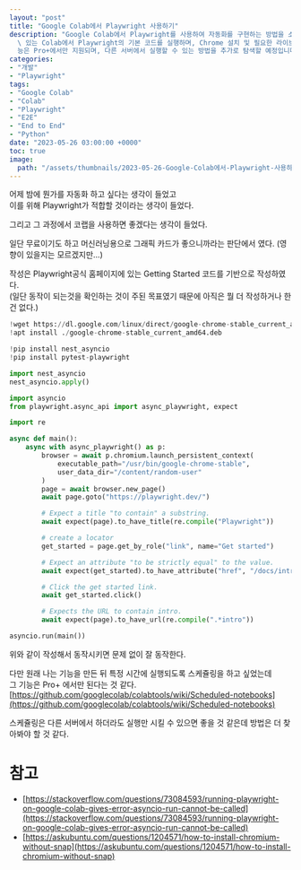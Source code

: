 ```yaml
---
layout: "post"
title: "Google Colab에서 Playwright 사용하기"
description: "Google Colab에서 Playwright를 사용하여 자동화를 구현하는 방법을 소개합니다. 무료로 GPU를 활용할 수\
  \ 있는 Colab에서 Playwright의 기본 코드를 실행하며, Chrome 설치 및 필요한 라이브러리 설치 과정을 포함합니다. 스케줄링 기\
  능은 Pro+에서만 지원되며, 다른 서버에서 실행할 수 있는 방법을 추가로 탐색할 예정입니다."
categories:
- "개발"
- "Playwright"
tags:
- "Google Colab"
- "Colab"
- "Playwright"
- "E2E"
- "End to End"
- "Python"
date: "2023-05-26 03:00:00 +0000"
toc: true
image:
  path: "/assets/thumbnails/2023-05-26-Google-Colab에서-Playwright-사용하기.jpg"
---
```


어제 밤에 뭔가를 자동화 하고 싶다는 생각이 들었고  
이를 위해 Playwright가 적합할 것이라는 생각이 들었다.

그리고 그 과정에서 코랩을 사용하면 좋겠다는 생각이 들었다.

일단 무료이기도 하고 머신러닝용으로 그래픽 카드가 좋으니까라는 판단에서 였다. (영향이 있을지는 모르겠지만...)

작성은 Playwright공식 홈페이지에 있는 Getting Started 코드를 기반으로 작성하였다.  
(일단 동작이 되는것을 확인하는 것이 주된 목표였기 때문에 아직은 뭘 더 작성하거나 한 건 없다.)

```python
!wget https://dl.google.com/linux/direct/google-chrome-stable_current_amd64.deb
!apt install ./google-chrome-stable_current_amd64.deb

!pip install nest_asyncio
!pip install pytest-playwright

import nest_asyncio
nest_asyncio.apply()

import asyncio
from playwright.async_api import async_playwright, expect

import re

async def main():
    async with async_playwright() as p:
        browser = await p.chromium.launch_persistent_context(
            executable_path="/usr/bin/google-chrome-stable",
            user_data_dir="/content/random-user"
        )
        page = await browser.new_page()
        await page.goto("https://playwright.dev/")

        # Expect a title "to contain" a substring.
        await expect(page).to_have_title(re.compile("Playwright"))

        # create a locator
        get_started = page.get_by_role("link", name="Get started")

        # Expect an attribute "to be strictly equal" to the value.
        await expect(get_started).to_have_attribute("href", "/docs/intro")

        # Click the get started link.
        await get_started.click()

        # Expects the URL to contain intro.
        await expect(page).to_have_url(re.compile(".*intro"))

asyncio.run(main())
```

위와 같이 작성해서 동작시키면 문제 없이 잘 동작한다.

다만 원래 나는 기능을 만든 뒤 특정 시간에 실행되도록 스케쥴링을 하고 싶었는데  
그 기능은 Pro+ 에서만 된다는 것 같다.  
[https://github.com/googlecolab/colabtools/wiki/Scheduled-notebooks](https://github.com/googlecolab/colabtools/wiki/Scheduled-notebooks)

스케쥴링은 다른 서버에서 하더라도 실행만 시킬 수 있으면 좋을 것 같은데 방법은 더 찾아봐야 할 것 같다.

# 참고

- [https://stackoverflow.com/questions/73084593/running-playwright-on-google-colab-gives-error-asyncio-run-cannot-be-called](https://stackoverflow.com/questions/73084593/running-playwright-on-google-colab-gives-error-asyncio-run-cannot-be-called)
- [https://askubuntu.com/questions/1204571/how-to-install-chromium-without-snap](https://askubuntu.com/questions/1204571/how-to-install-chromium-without-snap)
